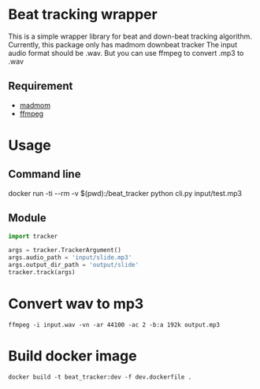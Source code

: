 # Beat tracking wrapper
This is a simple wrapper library for beat and down-beat tracking algorithm. Currently, this package only has madmom downbeat tracker
The input audio format should be .wav. But you can use ffmpeg to convert .mp3 to .wav
## Requirement
- [madmom](https://github.com/CPJKU/madmom)
- [ffmpeg](https://ffmpeg.org/)

# Usage
## Command line 
docker run -ti --rm -v $(pwd):/beat_tracker python cli.py input/test.mp3


## Module
```python
import tracker

args = tracker.TrackerArgument()
args.audio_path = 'input/slide.mp3'
args.output_dir_path = 'output/slide'
tracker.track(args)
```

# Convert wav to mp3
```shell
ffmpeg -i input.wav -vn -ar 44100 -ac 2 -b:a 192k output.mp3
```

# Build docker image
```shell
docker build -t beat_tracker:dev -f dev.dockerfile .
```
